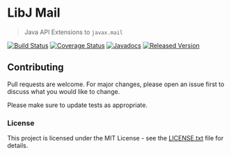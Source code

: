 # LibJ Mail

> Java API Extensions to `javax.mail`

[![Build Status](https://travis-ci.org/libj/mail.png)](https://travis-ci.org/libj/mail)
[![Coverage Status](https://coveralls.io/repos/github/libj/mail/badge.svg?branch=master)](https://coveralls.io/github/libj/mail?branch=master)
[![Javadocs](https://www.javadoc.io/badge/org.libj/mail.svg)](https://www.javadoc.io/doc/org.libj/mail)
[![Released Version](https://img.shields.io/maven-central/v/org.libj/mail.svg)](https://mvnrepository.com/artifact/org.libj/mail)

## Contributing

Pull requests are welcome. For major changes, please open an issue first to discuss what you would like to change.

Please make sure to update tests as appropriate.

### License

This project is licensed under the MIT License - see the [LICENSE.txt](LICENSE.txt) file for details.